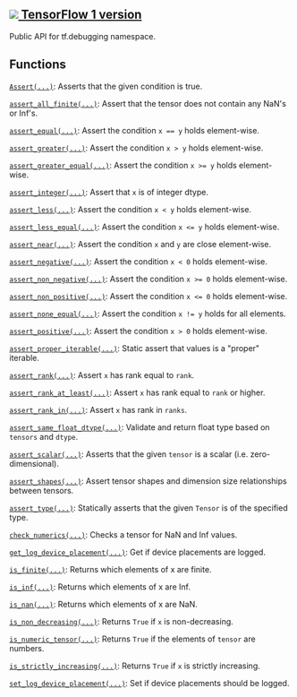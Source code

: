 [ ![](https://tensorflow.google.cn/images/tf_logo_32px.png) TensorFlow 1
version](/versions/r1.15/api_docs/python/tf/compat/v1/debugging)  
---  
  
Public API for tf.debugging namespace.

## Functions

[`Assert(...)`](https://tensorflow.google.cn/api_docs/python/tf/debugging/Assert):
Asserts that the given condition is true.

[`assert_all_finite(...)`](https://tensorflow.google.cn/api_docs/python/tf/compat/v1/verify_tensor_all_finite):
Assert that the tensor does not contain any NaN's or Inf's.

[`assert_equal(...)`](https://tensorflow.google.cn/api_docs/python/tf/compat/v1/assert_equal):
Assert the condition `x == y` holds element-wise.

[`assert_greater(...)`](https://tensorflow.google.cn/api_docs/python/tf/compat/v1/assert_greater):
Assert the condition `x > y` holds element-wise.

[`assert_greater_equal(...)`](https://tensorflow.google.cn/api_docs/python/tf/compat/v1/assert_greater_equal):
Assert the condition `x >= y` holds element-wise.

[`assert_integer(...)`](https://tensorflow.google.cn/api_docs/python/tf/compat/v1/assert_integer):
Assert that `x` is of integer dtype.

[`assert_less(...)`](https://tensorflow.google.cn/api_docs/python/tf/compat/v1/assert_less):
Assert the condition `x < y` holds element-wise.

[`assert_less_equal(...)`](https://tensorflow.google.cn/api_docs/python/tf/compat/v1/assert_less_equal):
Assert the condition `x <= y` holds element-wise.

[`assert_near(...)`](https://tensorflow.google.cn/api_docs/python/tf/compat/v1/assert_near):
Assert the condition `x` and `y` are close element-wise.

[`assert_negative(...)`](https://tensorflow.google.cn/api_docs/python/tf/compat/v1/assert_negative):
Assert the condition `x < 0` holds element-wise.

[`assert_non_negative(...)`](https://tensorflow.google.cn/api_docs/python/tf/compat/v1/assert_non_negative):
Assert the condition `x >= 0` holds element-wise.

[`assert_non_positive(...)`](https://tensorflow.google.cn/api_docs/python/tf/compat/v1/assert_non_positive):
Assert the condition `x <= 0` holds element-wise.

[`assert_none_equal(...)`](https://tensorflow.google.cn/api_docs/python/tf/compat/v1/assert_none_equal):
Assert the condition `x != y` holds for all elements.

[`assert_positive(...)`](https://tensorflow.google.cn/api_docs/python/tf/compat/v1/assert_positive):
Assert the condition `x > 0` holds element-wise.

[`assert_proper_iterable(...)`](https://tensorflow.google.cn/api_docs/python/tf/debugging/assert_proper_iterable):
Static assert that values is a "proper" iterable.

[`assert_rank(...)`](https://tensorflow.google.cn/api_docs/python/tf/compat/v1/assert_rank):
Assert `x` has rank equal to `rank`.

[`assert_rank_at_least(...)`](https://tensorflow.google.cn/api_docs/python/tf/compat/v1/assert_rank_at_least):
Assert `x` has rank equal to `rank` or higher.

[`assert_rank_in(...)`](https://tensorflow.google.cn/api_docs/python/tf/compat/v1/assert_rank_in):
Assert `x` has rank in `ranks`.

[`assert_same_float_dtype(...)`](https://tensorflow.google.cn/api_docs/python/tf/debugging/assert_same_float_dtype):
Validate and return float type based on `tensors` and `dtype`.

[`assert_scalar(...)`](https://tensorflow.google.cn/api_docs/python/tf/compat/v1/assert_scalar):
Asserts that the given `tensor` is a scalar (i.e. zero-dimensional).

[`assert_shapes(...)`](https://tensorflow.google.cn/api_docs/python/tf/compat/v1/debugging/assert_shapes):
Assert tensor shapes and dimension size relationships between tensors.

[`assert_type(...)`](https://tensorflow.google.cn/api_docs/python/tf/compat/v1/assert_type):
Statically asserts that the given `Tensor` is of the specified type.

[`check_numerics(...)`](https://tensorflow.google.cn/api_docs/python/tf/debugging/check_numerics):
Checks a tensor for NaN and Inf values.

[`get_log_device_placement(...)`](https://tensorflow.google.cn/api_docs/python/tf/debugging/get_log_device_placement):
Get if device placements are logged.

[`is_finite(...)`](https://tensorflow.google.cn/api_docs/python/tf/math/is_finite):
Returns which elements of x are finite.

[`is_inf(...)`](https://tensorflow.google.cn/api_docs/python/tf/math/is_inf):
Returns which elements of x are Inf.

[`is_nan(...)`](https://tensorflow.google.cn/api_docs/python/tf/math/is_nan):
Returns which elements of x are NaN.

[`is_non_decreasing(...)`](https://tensorflow.google.cn/api_docs/python/tf/math/is_non_decreasing):
Returns `True` if `x` is non-decreasing.

[`is_numeric_tensor(...)`](https://tensorflow.google.cn/api_docs/python/tf/debugging/is_numeric_tensor):
Returns `True` if the elements of `tensor` are numbers.

[`is_strictly_increasing(...)`](https://tensorflow.google.cn/api_docs/python/tf/math/is_strictly_increasing):
Returns `True` if `x` is strictly increasing.

[`set_log_device_placement(...)`](https://tensorflow.google.cn/api_docs/python/tf/debugging/set_log_device_placement):
Set if device placements should be logged.


